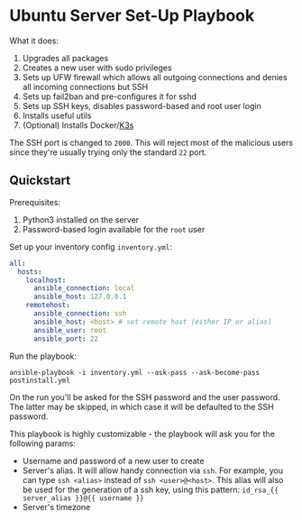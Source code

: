 # Ubuntu Server Set-Up Playbook

What it does:

1. Upgrades all packages
2. Creates a new user with sudo privileges
3. Sets up UFW firewall which allows all outgoing connections and denies all incoming connections but SSH
4. Sets up fail2ban and pre-configures it for sshd
5. Sets up SSH keys, disables password-based and root user login
6. Installs useful utils
7. (Optional) Installs Docker/[K3s](https://k3s.io/)

The SSH port is changed to `2000`. This will reject most of the malicious users since they're usually trying only the standard `22` port.

## Quickstart

Prerequisites:

1. Python3 installed on the server
2. Password-based login available for the `root` user

Set up your inventory config `inventory.yml`:

```yaml
all:
  hosts:
    localhost:
      ansible_connection: local
      ansible_host: 127.0.0.1
    remotehost:
      ansible_connection: ssh
      ansible_host: <host> # set remote host (either IP or alias)
      ansible_user: root
      ansible_port: 22
```

Run the playbook:

```shell
ansible-playbook -i inventory.yml --ask-pass --ask-become-pass postinstall.yml
```

On the run you'll be asked for the SSH password and the user password. The latter may be skipped, in which case it will be defaulted to the SSH password.

This playbook is highly customizable - the playbook will ask you for the following params:

- Username and password of a new user to create
- Server's alias. It will allow handy connection via `ssh`. For example, you can type `ssh <alias>` instead of `ssh <user>@<host>`.
    This alias will also be used for the generation of a ssh key, using this pattern: `id_rsa_{{ server_alias }}@{{ username }}`
- Server's timezone
